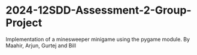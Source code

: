 # 2024-12SDD-Assessment-2-Group-Project

Implementation of a minesweeper minigame using the pygame module. 
By Maahir, Arjun, Gurtej and Bill

